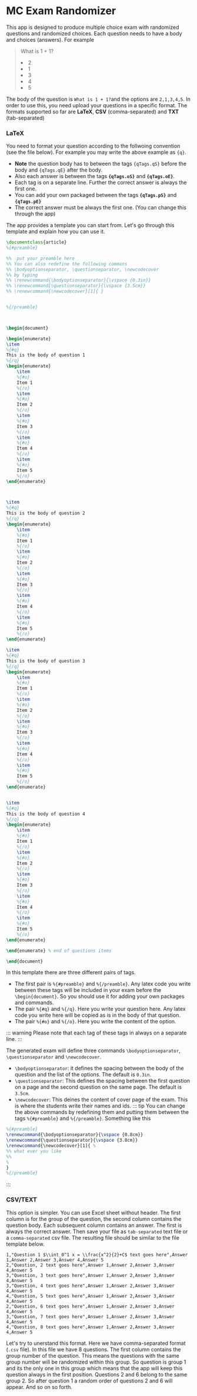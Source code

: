 
# MC Exam Randomizer

This app is designed to produce multiple choice exam with randomized
questions and randomized choices. Each question needs to have a body and
choices (answers). For example

> What is 1 + 1?
        <li>2</li>
        <li>1</li>
        <li>3</li>
        <li>4</li>
        <li>5</li>

The body of the question is `What is 1 + 1?`and the options are `2,1,3,4,5`. In order to use this, you need upload your questions in a specific format. The formats supported so far are **LaTeX**, **CSV** (comma-separated) and **TXT** (tab-separated)

### LaTeX
You need to format your question according to the follwoing convention (see the file below). For example you may write the above example as
`{q}`. 
- __Note__ the question body has to between the tags `{qTags.qS}` before the body and `{qTags.qE}` after the body. 
- Also each answer is between the tags __`{qTags.oS}`__ and __`{qTags.oE}`__.
- Each tag is on a separate line. Further the correct answer is always the first one. 
- You can add your own packaged between the tags __`{qTags.pS}`__  and __`{qTags.pE}`__
- The correct answer must be always the first one. (You can change this through the app)

The app provides a template you can start from. Let's go through this template and explain how you can use it.


```latex 
\documentclass{article}
%{#preamble}

%%  put your preamble here
%% You can also redefine the following commans
%% \bodyoptionseparator, \questionseparator, \newcodecover
%% by typing
%% \renewcommand{\bodyoptionseparator}{\vspace {0.3in}}
%% \renewcommand{\questionseparator}{\vspace {3.5cm}}
%% \renewcommand{\newcodecover}[1]{ }


%{/preamble}



\begin{document}

\begin{enumerate}
\item
%{#q}
This is the body of question 1
%{/q}
\begin{enumerate}
    \item
    %{#o}
    Item 1
    %{/o}
    \item
    %{#o}
    Item 2
    %{/o}
    \item
    %{#o}
    Item 3
    %{/o}
    \item
    %{#o}
    Item 4
    %{/o}
    \item
    %{#o}
    Item 5
    %{/o}
\end{enumerate}



\item
%{#q}
This is the body of question 2
%{/q}
\begin{enumerate}
    \item
    %{#o}
    Item 1
    %{/o}
    \item
    %{#o}
    Item 2
    %{/o}
    \item
    %{#o}
    Item 3
    %{/o}
    \item
    %{#o}
    Item 4
    %{/o}
    \item
    %{#o}
    Item 5
    %{/o}
\end{enumerate}

\item
%{#q}
This is the body of question 3
%{/q}
\begin{enumerate}
    \item
    %{#o}
    Item 1
    %{/o}
    \item
    %{#o}
    Item 2
    %{/o}
    \item
    %{#o}
    Item 3
    %{/o}
    \item
    %{#o}
    Item 4
    %{/o}
    \item
    %{#o}
    Item 5
    %{/o}
\end{enumerate}


\item
%{#q}
This is the body of question 4
%{/q}
\begin{enumerate}
    \item
    %{#o}
    Item 1
    %{/o}
    \item
    %{#o}
    Item 2
    %{/o}
    \item
    %{#o}
    Item 3
    %{/o}
    \item
    %{#o}
    Item 4
    %{/o}
    \item
    %{#o}
    Item 5
    %{/o}
\end{enumerate}

\end{enumerate} % end of questions items

\end{document}

```
In this template there are three different pairs of tags.

- The first pair is `%{#preamble}` and `%{/preamble}`. Any latex code you write between these tags will be included in your exam before the `\begin{document}`. So you should use it for adding your own packages and commands. 
- The pair `%{#q}` and `%{/q}`. Here you write your question here. Any latex code you write here will be copied as is in the body of that question. 
- The pair  `%{#o}` and `%{/o}`. Here you write the content of the option. 

::: warning
Please note that each tag of these tags in always on a separate line. 
:::

The generated exam will define three commands `\bodyoptionseparator`, `\questionseparator` and `\newcodecover`.
- `\bodyoptionseparator`: it defines the spacing between the body of the question and the list of the options. The default is `0.3in`.
- `\questionseparator`: This defines the spacing between the first question on a page and the second question on the same page. The default is `3.5cm`.
- `\newcodecover`: This deines the content of cover page of the exam. This is where the students write their names and ids.
::: tip
You can change the above commands by redefining them and putting them between the tags `%{#preamble}` and `%{/preamble}`. Something like this 
```latex
%{#preamble} 
\renewcommand{\bodyoptionseparator}{\vspace {0.8cm}}
\renewcommand{\questionseparator}{\vspace {3.8cm}}
\renewcommand{\newcodecover}[1]{ %
%% what ever you like
%%
%
}
%{/preamble}
```
:::

### CSV/TEXT
This option is simpler. You can use Excel sheet without header. The first 
column is for the group of the question, the second column contains the question body. 
Each subsequent column
contains an answer. The first is always the correct answer. Then save
your file as `tab-separated` text file or a `comma-separated` csv
file. The resulting file should be similar to the file template below.

```csv 
1,"Question 1 $\\int_0^1 x = \\frac{x^2}{2}+C$ text goes here",Answer 1,Answer 2,Answer 3,Answer 4,Answer 5
2,"Question, 2 text goes here",Answer 1,Answer 2,Answer 3,Answer 4,Answer 5
3,"Question, 3 text goes here",Answer 1,Answer 2,Answer 3,Answer 4,Answer 5
3,"Question, 4 text goes here",Answer 1,Answer 2,Answer 3,Answer 4,Answer 5
4,"Question, 5 text goes here",Answer 1,Answer 2,Answer 3,Answer 4,Answer 5
2,"Question, 6 text goes here",Answer 1,Answer 2,Answer 3,Answer 4,Answer 5
3,"Question, 7 text goes here",Answer 1,Answer 2,Answer 3,Answer 4,Answer 5
4,"Question, 8 text goes here",Answer 1,Answer 2,Answer 3,Answer 4,Answer 5
```
Let's try to unerstand this format. Here we have comma-separated format (`.csv` file). In this file we have 8 questions. The first column contains the group number of the question. This means the questions with the same group number will be randomized within this group. So question is group 1 and its the only one in this group which means that the app will keep this question always in the first position. Questions 2 and 6 belong to the same group 2. So after question 1 a random order of questions 2 and 6 will appear. And so on so forth.  